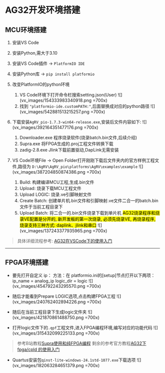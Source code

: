 # AG32开发环境搭建
## MCU环境搭建
1. 安装VS Code

2. 安装Python,需大于3.10

3. 安装VS Code插件 ->  `PlatformIO IDE`

4. 安装Python库 -> `pip install platformio`

5. 改变PlatformIO的python环境
	1. VS Code环境下打开命令栏搜索setting.json(User)
	![](vx_images/154333983340918.png =700x)
	2. 找到 `"platformio-ide.customPATH:"`,后面替换成对应的python路径
	![](vx_images/542881513215257.png =700x)

6. 下载安装`AgRV_pio-1.7.3-win64-release.exe`,安装后文件内容如下:
	![](vx_images/392164351477176.png =700x)
	1. Downloader.exe 	程序烧录软件(烧录batch.bin文件,后续介绍)
	2. Supra.exe			将FPGA生成的.proj工程文件转换下载
	3. zadig-2.8.exe		Jlink下载前置驱动,DapLink无需安装
	
7. VS Code环境File -> Open Folder打开刚刚下载后文件夹内的官方样例工程文件,路径为 `D:\AgRV\AgRV_pio\platforms\AgRV\examples\example`
	![](vx_images/387204850874386.png =700x)
	1. Build: 构建编译MCU工程,生成.bin文件
	2. Upload: 烧录下载MCU工程文件
	3. Upload LOGIC: 烧录.ve引脚映射文件
	4. Create Batch: 创建单片机.bin文件和引脚映射.ve文件二合一的batch.bin文件于当前工程目录下
	5. Upload Batch: 将二合一的.bin文件烧录下载到单片机
	<mark>AG32烧录程序和烧录VE配置是分开的, 新开发板的第一次烧录, 必须先烧录VE, 再烧录程序, 烧录支持三种方式: daplink、jlink和串口</mark>
	![](vx_images/137243377935965.png =700x)
	
> 具体详细流程参考: [AG32在VSCode下的使用入门](https://www.agmcn.com/product/2057.html)

---

## FPGA环境搭建
- 要先打开自定义 ip：
方法：在 platformio.ini的[setup]节点打开以下两项：
ip_name = analog_ip
logic_dir = logic
![](vx_images/454792243295570.png =700x)

- 随后才能看到Prepare LOGIC选项,点击构建FPGA工程
![](vx_images/240762402894226.png =700x)

- 随后在当前工程目录下生成logic文件夹
![](vx_images/421870861488750.png =700x)

- 打开logic文件下的`.qpf`工程文件,进入FPGA编程环境,编写对应的功能代码
![](vx_images/315432099225133.png =700x)

> 参考B站教程[Supra使用和纯FPGA编程](https://www.bilibili.com/video/BV1VFrDY3EX5/?vd_source=15efd8dfd246d6c280e49a93c48b7fe3)
> 剩余的参考官方教程[AG32下 fpga/cpld 的使用入门](http://www.tcx-micro.com/doc_26893761.html)

- Quartus安装包`qinst-lite-windows-24.1std-1077.exe`下载选项
![](vx_images/182063284651379.png =700x)
